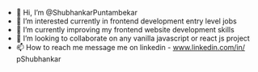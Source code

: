 - 👋 Hi, I’m @ShubhankarPuntambekar
- 👀 I’m interested currently in frontend development entry level jobs
- 🌱 I’m currently improving my frontend website development skills
- 💞️ I’m looking to collaborate on any vanilla javascript or react js project
- 📫 How to reach me message me on linkedin - www.linkedin.com/in/
pShubhankar

<!---
ShubhankarPuntambekar/ShubhankarPuntambekar is a ✨ special ✨ repository because its `README.md` (this file) appears on your GitHub profile.
You can click the Preview link to take a look at your changes.
--->

